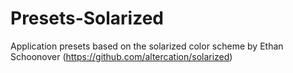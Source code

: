 # Presets-Solarized
Application presets based on the solarized color scheme by Ethan Schoonover (https://github.com/altercation/solarized)

